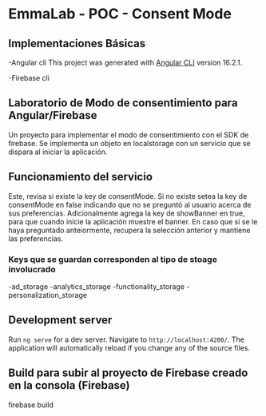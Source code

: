 # EmmaLab - POC - Consent Mode

## Implementaciones Básicas

-Angular cli
This project was generated with [Angular CLI](https://github.com/angular/angular-cli) version 16.2.1.

-Firebase cli

## Laboratorio de Modo de consentimiento para Angular/Firebase

Un proyecto para implementar el modo de consentimiento con el SDK de firebase. Se implementa un objeto en localstorage con un
servicio que se dispara al iniciar la aplicación. 

## Funcionamiento del servicio

Este, revisa si existe la key de consentMode. Si no existe setea la key de consentMode en false indicando que no se preguntó al usuario
acerca de sus preferencias. Adicionalmente agrega la key de showBanner en true, para que cuando inicie la aplicación muestre el banner.
En caso que si se le haya preguntado anteiormente, recupera la selección anterior y mantiene las preferencias.

### Keys que se guardan corresponden al tipo de stoage involucrado

-ad_storage
-analytics_storage
-functionality_storage
-personalization_storage

## Development server

Run `ng serve` for a dev server. Navigate to `http://localhost:4200/`. The application will automatically reload if you change any of the source files.

## Build para subir al proyecto de Firebase creado en la consola (Firebase)

firebase build
